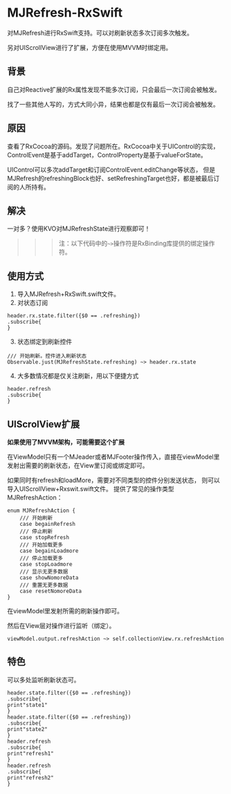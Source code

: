 # MJRefresh-RxSwift
对MJRefresh进行RxSwift支持。可以对刷新状态多次订阅多次触发。

另对UIScrollView进行了扩展，方便在使用MVVM时绑定用。

## 背景
自己对Reactive扩展的Rx属性发现不能多次订阅，只会最后一次订阅会被触发。

找了一些其他人写的，方式大同小异，结果也都是仅有最后一次订阅会被触发。

## 原因
查看了RxCocoa的源码。发现了问题所在。RxCocoa中关于UIControl的实现，ControlEvent是基于addTarget，ControlProperty是基于valueForState。

UIControl可以多次addTarget和订阅ControlEvent.editChange等状态，
但是MJRefresh的refreshingBlock也好、setRefreshingTarget也好，都是被最后订阅的人所持有。

## 解决
一对多？使用KVO对MJRefreshState进行观察即可！

>>> 注：以下代码中的```~>```操作符是RxBinding库提供的绑定操作符。

## 使用方式

1. 导入MJRefresh+RxSwift.swift文件。
2. 对状态订阅

```
header.rx.state.filter({$0 == .refreshing})
.subscribe{
}
```

3. 状态绑定到刷新控件
```
/// 开始刷新。控件进入刷新状态
Observable.just(MJRefreshState.refreshing) ~> header.rx.state
```

4. 大多数情况都是仅关注刷新，用以下便捷方式

```
header.refresh
.subscribe{
}
```


## UIScrolView扩展

**如果使用了MVVM架构，可能需要这个扩展**

在ViewModel只有一个MJeader或者MJFooter操作传入，直接在viewModel里发射出需要的刷新状态，在View里订阅或绑定即可。

如果同时有refresh和loadMore，需要对不同类型的控件分别发送状态， 则可以导入UIScrollView+Rxswit.swift文件。
提供了常见的操作类型MJRefreshAction：
```
enum MJRefreshAction {
    /// 开始刷新
    case begainRefresh
    /// 停止刷新
    case stopRefresh
    /// 开始加载更多
    case begainLoadmore
    /// 停止加载更多
    case stopLoadmore
    /// 显示无更多数据
    case showNomoreData
    /// 重置无更多数据
    case resetNomoreData
}
```
在viewModel里发射所需的刷新操作即可。


然后在View层对操作进行监听（绑定）。

```
viewModel.output.refreshAction ~> self.collectionView.rx.refreshAction
```

## 特色

可以多处监听刷新状态可。
```
header.state.filter({$0 == .refreshing})
.subscribe{
print"state1"
}
header.state.filter({$0 == .refreshing})
.subscribe{
print"state2"
}
header.refresh
.subscribe{
print"refresh1"
}
header.refresh
.subscribe{
print"refresh2"
}
```


